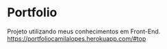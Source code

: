 # Portfolio
Projeto utilizando meus conhecimentos em Front-End.
https://portfoliocamilalopes.herokuapp.com/#top

